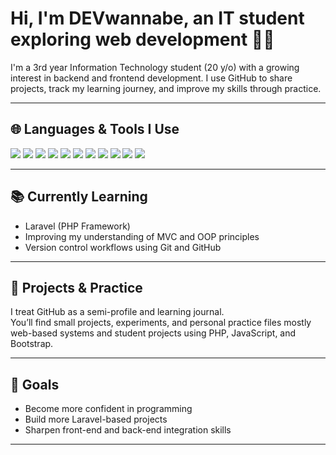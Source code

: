 # Hi, I'm DEVwannabe, an IT student exploring web development 👨‍💻

I'm a 3rd year Information Technology student (20 y/o) with a growing interest in backend and frontend development. I use GitHub to share projects, track my learning journey, and improve my skills through practice.

---

## 🌐 Languages & Tools I Use

<p align="left">
  <img src="https://img.shields.io/badge/PHP-777BB4?style=flat&logo=php&logoColor=white" />
  <img src="https://img.shields.io/badge/Laravel-FF2D20?style=flat&logo=laravel&logoColor=white" />
  <img src="https://img.shields.io/badge/JavaScript-F7DF1E?style=flat&logo=javascript&logoColor=black" />
  <img src="https://img.shields.io/badge/HTML5-E34F26?style=flat&logo=html5&logoColor=white" />
  <img src="https://img.shields.io/badge/CSS3-1572B6?style=flat&logo=css3&logoColor=white" />
  <img src="https://img.shields.io/badge/Bootstrap-7952B3?style=flat&logo=bootstrap&logoColor=white" />
  <img src="https://img.shields.io/badge/MySQL-4479A1?style=flat&logo=mysql&logoColor=white" />
  <img src="https://img.shields.io/badge/XAMPP-FB7A24?style=flat&logo=xampp&logoColor=white" />
  <img src="https://img.shields.io/badge/Visual%20Studio%20Code-007ACC?style=flat&logo=visual-studio-code&logoColor=white" />
  <img src="https://img.shields.io/badge/Git-F05032?style=flat&logo=git&logoColor=white" />
  <img src="https://img.shields.io/badge/GitHub-181717?style=flat&logo=github&logoColor=white" />
</p>

---

## 📚 Currently Learning

- Laravel (PHP Framework)
- Improving my understanding of MVC and OOP principles
- Version control workflows using Git and GitHub

---

## 📁 Projects & Practice

I treat GitHub as a semi-profile and learning journal.  
You’ll find small projects, experiments, and personal practice files mostly web-based systems and student projects using PHP, JavaScript, and Bootstrap.

---

## 🔎 Goals

- Become more confident in programming
- Build more Laravel-based projects
- Sharpen front-end and back-end integration skills

---

